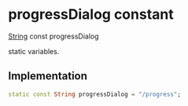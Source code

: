 


# progressDialog constant







[String](https://api.flutter.dev/flutter/dart-core/String-class.html) const progressDialog
  




<p>static variables.</p>



## Implementation

```dart
static const String progressDialog = "/progress";
```







